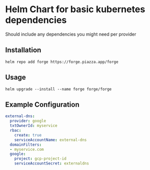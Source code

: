 # Helm Chart for basic kubernetes dependencies

Should include any dependencies you might need per provider


## Installation

```
helm repo add forge https://forge.piazza.app/forge
```

## Usage

```
helm upgrade --install --name forge forge/forge
```

## Example Configuration

```yaml
external-dns:
  provider: google
  txtOwnerId: myservice
  rbac:
    create: true
    serviceAccountName: external-dns
  domainFilters:
  - myservice.com
  google:
    project: gcp-project-id
    serviceAccountSecret: externaldns
```
